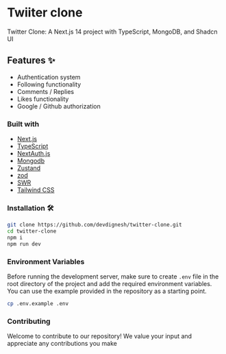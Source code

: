 # Twiiter clone

Twitter Clone: A Next.js 14 project with TypeScript, MongoDB, and Shadcn UI

## Features ✨

- Authentication system
- Following functionality
- Comments / Replies
- Likes functionality
- Google / Github authorization

### Built with

- [Next.js](https://nextjs.org/)
- [TypeScript](https://www.typescriptlang.org/)
- [NextAuth.js](https://next-auth.js.org/)
- [Mongodb](https://www.mongodb.com/atlas/database)
- [Zustand](https://zustand.surge.sh/)
- [zod](https://github.com/colinhacks/zod)
- [SWR](https://swr.vercel.app/)
- [Tailwind CSS](https://tailwindcss.com/)


### Installation 🛠️

```bash
git clone https://github.com/devdignesh/twitter-clone.git
cd twitter-clone
npm i
npm run dev
```

### Environment Variables

Before running the development server, make sure to create `.env` file in the root directory of the project and add the required environment variables. You can use the example provided in the repository as a starting point.

```bash
cp .env.example .env
```
### Contributing
Welcome to contribute to our repository! We value your input and appreciate any contributions you make


 
